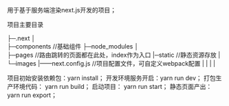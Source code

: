 用于基于服务端渲染next.js开发的项目；

项目主要目录

├─.next
│  
├─components //基础组件
├─node_modules
│  
├─pages //路由跳转的页面都在此处，index作为入口
|─static //静态资源存放
|   └─images
|——next.config.js //项目配置文件，可自定义webpack配置
|
|
|
|

项目初始安装依赖包：yarn install；
开发环境服务开启：yarn run dev；
打包生产环境代码： yarn run build；
启动项目： yarn run start；
静态页面产出： yarn run export；

